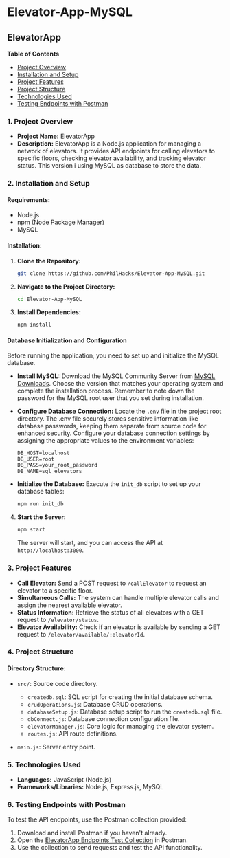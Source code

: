 # Elevator-App-MySQL

## ElevatorApp

**Table of Contents**

- [Project Overview](#project-overview)
- [Installation and Setup](#installation-and-setup)
- [Project Features](#project-features)
- [Project Structure](#project-structure)
- [Technologies Used](#technologies-used)
- [Testing Endpoints with Postman](#testing-endpoints-with-postman)

### **1. Project Overview**

- **Project Name:** ElevatorApp
- **Description:** ElevatorApp is a Node.js application for managing a network of elevators. It provides API endpoints for calling elevators to specific floors, checking elevator availability, and tracking elevator status. This version i using MySQL as database to store the data.

### **2. Installation and Setup**

#### **Requirements:**

- Node.js
- npm (Node Package Manager)
- MySQL

#### **Installation:**

1. **Clone the Repository:**
   ```bash
   git clone https://github.com/PhilHacks/Elevator-App-MySQL.git
   ```
2. **Navigate to the Project Directory:**
   ```bash
   cd Elevator-App-MySQL
   ```
3. **Install Dependencies:**
   ```bash
   npm install
   ```

#### **Database Initialization and Configuration**

Before running the application, you need to set up and initialize the MySQL database.

- **Install MySQL:**
  Download the MySQL Community Server from [MySQL Downloads](https://dev.mysql.com/downloads/mysql/). Choose the version that matches your operating system and complete the installation process. Remember to note down the password for the MySQL root user that you set during installation.

- **Configure Database Connection:**
  Locate the `.env` file in the project root directory. The .env file securely stores sensitive information like database passwords, keeping them separate from source code for enhanced security.
  Configure your database connection settings by assigning the appropriate values to the environment variables:

  ```plaintext
  DB_HOST=localhost
  DB_USER=root
  DB_PASS=your_root_password
  DB_NAME=sql_elevators
  ```

- **Initialize the Database:**
  Execute the `init_db` script to set up your database tables:
  ```bash
  npm run init_db
  ```

4. **Start the Server:**
   ```bash
   npm start
   ```
   The server will start, and you can access the API at `http://localhost:3000`.

### **3. Project Features**

- **Call Elevator:** Send a POST request to `/callElevator` to request an elevator to a specific floor.
- **Simultaneous Calls:** The system can handle multiple elevator calls and assign the nearest available elevator.
- **Status Information:** Retrieve the status of all elevators with a GET request to `/elevator/status`.
- **Elevator Availability:** Check if an elevator is available by sending a GET request to `/elevator/available/:elevatorId`.

### **4. Project Structure**

#### **Directory Structure:**

- `src/`: Source code directory.

  - `createdb.sql`: SQL script for creating the initial database schema.
  - `crudOperations.js`: Database CRUD operations.
  - `databaseSetup.js`: Database setup script to run the `createdb.sql` file.
  - `dbConnect.js`: Database connection configuration file.
  - `elevatorManager.js`: Core logic for managing the elevator system.
  - `routes.js`: API route definitions.

- `main.js`: Server entry point.

### **5. Technologies Used**

- **Languages:** JavaScript (Node.js)
- **Frameworks/Libraries:** Node.js, Express.js, MySQL

### **6. Testing Endpoints with Postman**

To test the API endpoints, use the Postman collection provided:

1. Download and install Postman if you haven't already.
2. Open the [ElevatorApp Endpoints Test Collection](https://www.postman.com/bold-space-679599/workspace/elevator-app-endpoints-test/overview) in Postman.
3. Use the collection to send requests and test the API functionality.
